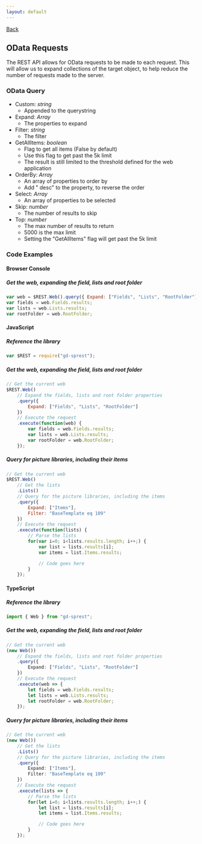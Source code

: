 ```yaml
---
layout: default
---
```

[Back](/development)
## OData Requests
The REST API allows for OData requests to be made to each request. This will allow us to expand collections of the target object, to help reduce the number of requests made to the server.

### OData Query
* Custom: _string_
    * Appended to the querystring
* Expand: _Array<string>_
    * The properties to expand
* Filter: _string_
    * The filter
* GetAllItems: _boolean_
    * Flag to get all items (False by default)
    * Use this flag to get past the 5k limit
    * The result is still limited to the threshold defined for the web application
* OrderBy: _Array<string>_
    * An array of properties to order by
    * Add " desc" to the property, to reverse the order
* Select: _Array<string>_
    * An array of properties to be selected
* Skip: _number_
    * The number of results to skip
* Top: _number_
    * The max number of results to return
    * 5000 is the max limit
    * Setting the "GetAllItems" flag will get past the 5k limit

### Code Examples
#### Browser Console
##### Get the web, expanding the field, lists and root folder
```js
var web = $REST.Web().query({ Expand: ["Fields", "Lists", "RootFolder"] }).executeAndWait();
var fields = web.Fields.results;
var lists = web.Lists.results;
var rootFolder = web.RootFolder;
```
#### JavaScript
##### Reference the library
```js
var $REST = require("gd-sprest");
```
##### Get the web, expanding the field, lists and root folder
```js
// Get the current web
$REST.Web()
    // Expand the fields, lists and root folder properties
    .query({
        Expand: ["Fields", "Lists", "RootFolder"]
    })
    // Execute the request
    .execute(function(web) {
        var fields = web.Fields.results;
        var lists = web.Lists.results;
        var rootFolder = web.RootFolder;
    });
```
##### Query for picture libraries, including their items
```js
// Get the current web
$REST.Web()
    // Get the lists
    .Lists()
    // Query for the picture libraries, including the items
    .query({
        Expand: ["Items"],
        Filter: "BaseTemplate eq 109"
    })
    // Execute the request
    .execute(function(lists) {
        // Parse the lists
        for(var i=0; i<lists.results.length; i++;) {
            var list = lists.results[i];
            var items = list.Items.results;

            // Code goes here
        }
    });
```
#### TypeScript
##### Reference the library
```ts
import { Web } from "gd-sprest";
```
##### Get the web, expanding the field, lists and root folder
```ts
// Get the current web
(new Web())
    // Expand the fields, lists and root folder properties
    .query({
        Expand: ["Fields", "Lists", "RootFolder"]
    })
    // Execute the request
    .execute(web => {
        let fields = web.Fields.results;
        let lists = web.Lists.results;
        let rootFolder = web.RootFolder;
    });
```
##### Query for picture libraries, including their items
```ts
// Get the current web
(new Web())
    // Get the lists
    .Lists()
    // Query for the picture libraries, including the items
    .query({
        Expand: ["Items"],
        Filter: "BaseTemplate eq 109"
    })
    // Execute the request
    .execute(lists => {
        // Parse the lists
        for(let i=0; i<lists.results.length; i++;) {
            let list = lists.results[i];
            let items = list.Items.results;

            // Code goes here
        }
    });
```